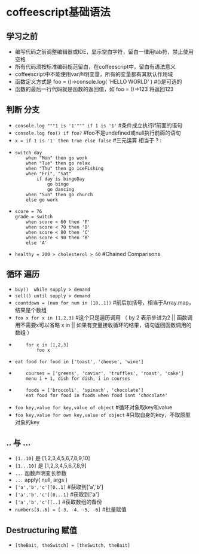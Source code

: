 # coffeescript基础语法

## 学习之前
- 编写代码之前调整编辑器或IDE，显示空白字符，留白一律用tab符，禁止使用空格
- 所有代码须按标准编码规范留白，在coffeescript中，留白有语法意义
- coffeescript中不能使用var声明变量，所有的变量都有其默认作用域
- 函数定义方式是 foo = ()->console.log( 'HELLO WORLD' ) #()是可选的
- 函数的最后一行代码就是函数的返回值，如 foo = ()->123 将返回123

## 判断 分支
- `console.log """1 is '1'""" if 1 is '1'` #条件成立执行if前面的语句
- `console.log foo() if foo?` #foo不是undefined或null执行前面的语句
- `x = if 1 is '1' then true else false` #三元运算 相当于 ? :
- 
	```
	switch day
		when "Mon" then go work
		when "Tue" then go relax
		when "Thu" then go iceFishing
		when "Fri", "Sat"
			if day is bingoDay
				go bingo
				go dancing
		when "Sun" then go church
		else go work
	```
- 
	```
	score = 76
	grade = switch
		when score < 60 then 'F'
		when score < 70 then 'D'
		when score < 80 then 'C'
		when score < 90 then 'B'
		else 'A'
	```
- `healthy = 200 > cholesterol > 60` #Chained Comparisons

## 循环 遍历
- `buy()  while supply > demand`
- `sell() until supply > demand`
- `countdown = (num for num in [10..1])` #前后加括号，相当于Array.map，结果是个数组
- `foo x for x in [1,2,3]` #这个只是遍历调用 
 （ by 2 表示步进为2 || 函数调用不需要x可以省略 x in || 如果有变量接收循环的结果，语句返回函数调用的数组 ）
- 
	```
		for x in [1,2,3]
			foo x
	```
- `eat food for food in ['toast', 'cheese', 'wine']`
- 
	```
		courses = ['greens', 'caviar', 'truffles', 'roast', 'cake']
		menu i + 1, dish for dish, i in courses
	```
- 
	```
		foods = ['broccoli', 'spinach', 'chocolate']
		eat food for food in foods when food isnt 'chocolate'
	```
- `foo key,value for key,value of object` #循环对象取key和value
- `foo key,value for own key,value of object` #只取自身的key，不取原型对象的key

## .. 与 ...
- `[1..10]` 是 [1,2,3,4,5,6,7,8,9,10]
- `[1...10]` 是 [1,2,3,4,5,6,7,8,9]
- `...` 函数声明变长参数
- `...` apply( null, args )
- `['a','b','c'][0..1]` #获取到['a','b']
- `['a','b','c'][0...1]` #获取到['a']
- `['a','b','c'][..]` #获取数组的备份
- `numbers[3..6] = [-3, -4, -5, -6]` #批量赋值

## Destructuring 赋值
- `[theBait, theSwitch] = [theSwitch, theBait]`

